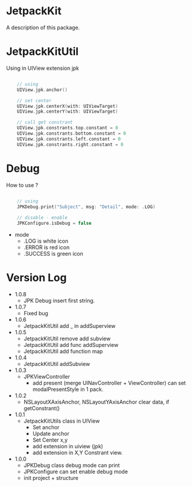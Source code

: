 # JetpackKit

A description of this package.

# JetpackKitUtil
Using in UIView extension jpk
```swift

    // using
    UIView.jpk.anchor()

    // set center
    UIView.jpk.centerX(with: UIViewTarget)
    UIView.jpk.centerY(with: UIViewTarget)

    // call get constrant
    UIView.jpk.constrants.top.constant = 0
    UIView.jpk.constrants.bottom.constant = 0
    UIView.jpk.constrants.left.constant = 0
    UIView.jpk.constrants.right.constant = 0

```

# Debug
How to use ?
```swift
    
    // using 
    JPKDebug.print("Subject", msg: "Detail", mode: .LOG)

    // disable - enable
    JPKConfigure.isDebug = false
```
* mode
    * .LOG is white icon
    * .ERROR is red icon
    * .SUCCESS is green icon

# Version Log
* 1.0.8
    * JPK Debug insert first string.
* 1.0.7
    * Fixed bug
* 1.0.6
    * JetpackKitUtil add _ in addSuperview
* 1.0.5
    * JetpackKitUtil remove add subview
    * JetpackKitUtil add func addSuperview
    * JetpackKitUtil add function map 
* 1.0.4
    * JetpackKitUtil addSubview
* 1.0.3
    * JPKViewController
        * add present (merge UINavController + ViewController) can set modalPresentStyle in 1 pack.
* 1.0.2
    * NSLayoutXAxisAnchor, NSLayoutYAxisAnchor clear data, if getConstrant()
* 1.0.1
    * JetpackKitUtils class in UIView
        * Set anchor
        * Update anchor
        * Set Center x,y
        * add extension in uiview (jpk)
        * add extension in X,Y Constrant view.
* 1.0.0
    * JPKDebug class debug mode can print
    * JPKConfigure can set enable debug mode
    * init project + structure
    
